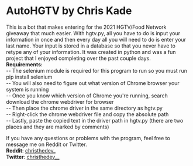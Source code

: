 # AutoHGTV by Chris Kade

This is a bot that makes entering for the 2021 HGTV/Food Network giveaway that much easier. With hgtv.py, all you have to do is input your information in once and then every day all you will need to do is enter your last name. Your input is stored in a database so that you never have to retype any of your information. It was created in python and was a fun project that I enjoyed completing over the past couple days. <br />
**Requirements:**
<br />-- The selenium module is required for this program to run so you must run pip install selenium
<br />-- You will also need to figure out what version of Chrome browser your system is running
<br />-- Once you know which version of Chrome you're running, search download the chrome webdriver for browser
<br />-- Then place the chrome driver in the same directory as hgtv.py
<br />-- Right-click the chrome webdriver file and copy the absolute path 
<br />-- Lastly, paste the copied text in the driver path in hgtv.py (there are two places and they are marked by comments)

If you have any questions or problems with the program, feel free to message me on Reddit or Twitter.
<br />**Reddit**: 
[christhedev_](https://www.reddit.com/user/christhedev_)
<br /> **Twitter**:
[christhedev__](https://twitter.com/Christhedev__)

